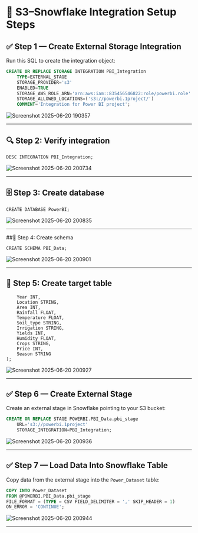 # 📂 S3–Snowflake Integration Setup Steps

## ✅ Step 1 — Create External Storage Integration
Run this SQL to create the integration object:
```sql
CREATE OR REPLACE STORAGE INTEGRATION PBI_Integration
    TYPE=EXTERNAL_STAGE
    STORAGE_PROVIDER='s3'
    ENABLED=TRUE
    STORAGE_AWS_ROLE_ARN='arn:aws:iam::835456546822:role/powerbi.role'
    STORAGE_ALLOWED_LOCATIONS=('s3://powerbi.1project/')
    COMMENT='Integration for Power BI project';
```

![Screenshot 2025-06-20 190357](https://github.com/user-attachments/assets/cbf8d770-1006-4bc8-9be6-9875850b48e9)

----------------------------------------------------------------------------------------------------------------------------------------

## 🔍 Step 2: Verify integration

```DESC INTEGRATION PBI_Integration;```


![Screenshot 2025-06-20 200734](https://github.com/user-attachments/assets/96e5020a-716c-4bbd-adb7-3ad311c5fc65)


----------------------------------------------------------------------------------------------------------------------------------------

## 🗄️ Step 3: Create database

```CREATE DATABASE PowerBI;```


![Screenshot 2025-06-20 200835](https://github.com/user-attachments/assets/a324acc3-e619-44d1-8002-76252b765793)



----------------------------------------------------------------------------------------------------------------------------------------



##📂 Step 4: Create schema

```CREATE SCHEMA PBI_Data;```


![Screenshot 2025-06-20 200901](https://github.com/user-attachments/assets/abba4d14-9e07-4650-9160-c05313f46f40)

----------------------------------------------------------------------------------------------------------------------------------------



## 🧮 Step 5: Create target table

```CREATE TABLE Power_Dataset (
    Year INT,
    Location STRING,
    Area INT,
    Rainfall FLOAT,
    Temperature FLOAT,
    Soil_type STRING,
    Irrigation STRING,
    Yields INT,
    Humidity FLOAT,
    Crops STRING,
    Price INT,
    Season STRING
);
```

![Screenshot 2025-06-20 200927](https://github.com/user-attachments/assets/8744124e-e7ce-435c-9f0b-da872633cbce)

----------------------------------------------------------------------------------------------------------------------------------------


## ✅ Step 6 — Create External Stage

Create an external stage in Snowflake pointing to your S3 bucket:

```sql
CREATE OR REPLACE STAGE POWERBI.PBI_Data.pbi_stage
    URL='s3://powerbi.1project'
    STORAGE_INTEGRATION=PBI_Integration;
```


![Screenshot 2025-06-20 200936](https://github.com/user-attachments/assets/faf6d3ed-d823-4f59-9e1f-2aa856d4cf30)

----------------------------------------------------------------------------------------------------------------------------------------


## ✅ Step 7 — Load Data Into Snowflake Table

Copy data from the external stage into the `Power_Dataset` table:
```sql
COPY INTO Power_Dataset
FROM @POWERBI.PBI_Data.pbi_stage
FILE_FORMAT = (TYPE = CSV FIELD_DELIMITER = ',' SKIP_HEADER = 1)
ON_ERROR = 'CONTINUE';
```

![Screenshot 2025-06-20 200944](https://github.com/user-attachments/assets/53a59570-e653-45cb-983b-ae1173c01f06)

------------------------------------------------------------------------------------------------------------------
